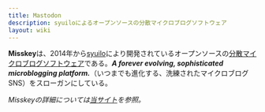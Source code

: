 ```yaml
---
title: Mastodon
description: syuiloによるオープンソースの分散マイクロブログソフトウェア
layout: wiki
---
```

**Misskey**は、2014年から[syuilo](../../users/syuilo/)により開発されているオープンソースの[分散マイクロブログソフトウェア](../../words/decentralized-social-networking-service/#%E5%88%86%E6%95%A3%E3%83%9E%E3%82%A4%E3%82%AF%E3%83%AD%E3%83%96%E3%83%AD%E3%82%B0%E3%82%BD%E3%83%95%E3%83%88%E3%82%A6%E3%82%A7%E3%82%A2/)である。***A forever evolving, sophisticated microblogging platform.***（いつまでも進化する、洗練されたマイクロブログSNS）をスローガンにしている。

*Misskeyの詳細については[当サイト](/)を参照。*
